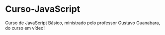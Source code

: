 # Curso-JavaScript
Curso de JavaScript Básico, ministrado pelo professor Gustavo Guanabara, do curso em vídeo!
